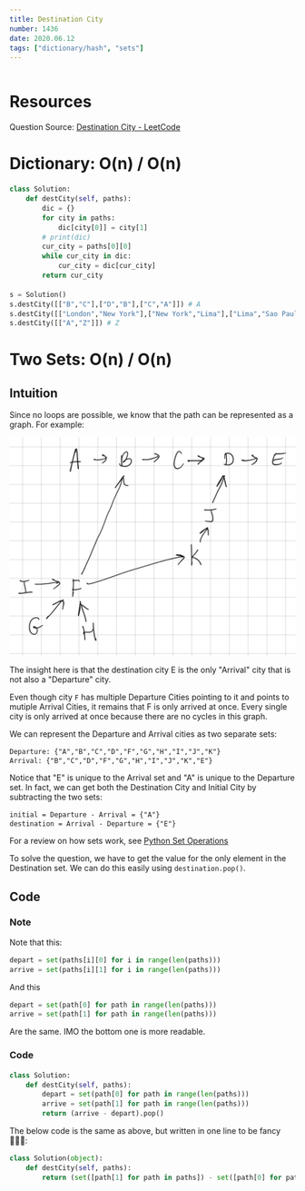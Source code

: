 ```yaml
---
title: Destination City
number: 1436
date: 2020.06.12
tags: ["dictionary/hash", "sets"]
---
```


```toc

```

# Resources
Question Source: [Destination City - LeetCode](https://leetcode.com/problems/destination-city/)

# Dictionary: O(n) / O(n)
```python
class Solution:
    def destCity(self, paths):
        dic = {}
        for city in paths:
            dic[city[0]] = city[1]
        # print(dic)
        cur_city = paths[0][0]
        while cur_city in dic:
            cur_city = dic[cur_city]
        return cur_city

s = Solution()
s.destCity([["B","C"],["D","B"],["C","A"]]) # A
s.destCity([["London","New York"],["New York","Lima"],["Lima","Sao Paulo"]]) # Sao Paulo
s.destCity([["A","Z"]]) # Z
```

# Two Sets: O(n) / O(n)
## Intuition

Since no loops are possible, we know that the path can be represented as a graph. For example:

![IMG_FCC004952E29-1](1436_Destination_City/IMG_FCC004952E29-1.jpeg)

The insight here is that the destination city E is the only "Arrival" city that is not also a "Departure" city.

Even though city `F` has multiple Departure Cities pointing to it and points to mutiple Arrival Cities, it remains that F is only arrived at once. Every single city is only arrived at once because there are no cycles in this graph.

We can represent the Departure and Arrival cities as two separate sets:

```
Departure: {"A","B","C","D","F","G","H","I","J","K"}
Arrival: {"B","C","D","F","G","H","I","J","K","E"}
```

Notice that "E" is unique to the Arrival set and "A" is unique to the Departure set. In fact, we can get both the Destination City and Initial City by subtracting the two sets:

```
initial = Departure - Arrival = {"A"}
destination = Arrival - Departure = {"E"}
```

For a review on how sets work, see [Python Set Operations](https://www.programiz.com/python-programming/set)

To solve the question, we have to get the value for the only element in the Destination set. We can do this easily using `destination.pop()`.

## Code

### Note

Note that this:

```py
depart = set(paths[i][0] for i in range(len(paths)))
arrive = set(paths[i][1] for i in range(len(paths)))
```

And this

```py
depart = set(path[0] for path in range(len(paths)))
arrive = set(path[1] for path in range(len(paths)))
```

Are the same. IMO the bottom one is more readable.

### Code

```py
class Solution:
    def destCity(self, paths):
        depart = set(path[0] for path in range(len(paths)))
        arrive = set(path[1] for path in range(len(paths)))
        return (arrive - depart).pop()
```

The below code is the same as above, but written in one line to be fancy 🤷🏻‍♀️:
```py
class Solution(object):
    def destCity(self, paths):
        return (set([path[1] for path in paths]) - set([path[0] for path in paths])).pop()
```
